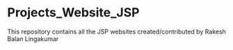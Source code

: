 # Projects_Website_JSP
This repository contains all the JSP websites created/contributed by Rakesh Balan Lingakumar

